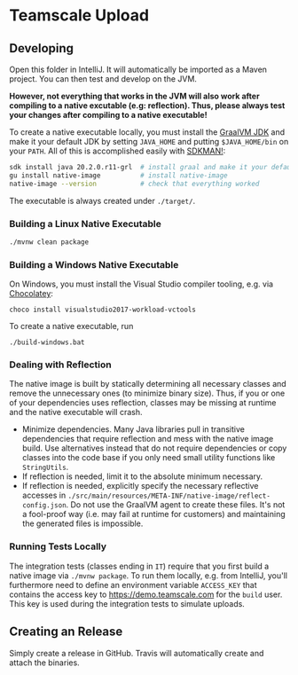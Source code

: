 # Teamscale Upload

## Developing

Open this folder in IntelliJ.
It will automatically be imported as a Maven project.
You can then test and develop on the JVM.

**However, not everything that works in the JVM will also work after compiling to a native excutable (e.g: reflection).
Thus, please always test your changes after compiling to a native executable!**

To create a native executable locally, you must install the [GraalVM JDK](https://www.graalvm.org/) and make it your default JDK by setting `JAVA_HOME` and putting `$JAVA_HOME/bin` on your `PATH`.
All of this is accomplished easily with [SDKMAN!](https://sdkman.io/):

```bash
sdk install java 20.2.0.r11-grl  # install graal and make it your default JDK
gu install native-image          # install native-image
native-image --version           # check that everything worked
```

The executable is always created under `./target/`.

### Building a Linux Native Executable

```bash
./mvnw clean package
```

### Building a Windows Native Executable

On Windows, you must install the Visual Studio compiler tooling, e.g. via [Chocolatey](https://chocolatey.org/):

```batch
choco install visualstudio2017-workload-vctools
```

To create a native executable, run

```batch
./build-windows.bat
```

### Dealing with Reflection

The native image is built by statically determining all necessary classes and remove the unnecessary ones (to minimize binary size).
Thus, if you or one of your dependencies uses reflection, classes may be missing at runtime and the native executable will crash.

- Minimize dependencies.
    Many Java libraries pull in transitive dependencies that require reflection and mess with the native image build.
    Use alternatives instead that do not require dependencies or copy classes into the code base if you only need small utility functions like `StringUtils`.
- If reflection is needed, limit it to the absolute minimum necessary.
- If reflection is needed, explicitly specify the necessary reflective accesses in `./src/main/resources/META-INF/native-image/reflect-config.json`.
    Do not use the GraalVM agent to create these files. It's not a fool-proof way (i.e. may fail at runtime for customers) and maintaining the generated files is impossible.

### Running Tests Locally

The integration tests (classes ending in `IT`) require that you first build a native image via `./mvnw package`.
To run them locally, e.g. from IntelliJ, you'll furthermore need to define an environment variable `ACCESS_KEY` that contains the access key to https://demo.teamscale.com for the `build` user.
This key is used during the integration tests to simulate uploads.

## Creating an Release

Simply create a release in GitHub.
Travis will automatically create and attach the binaries.

